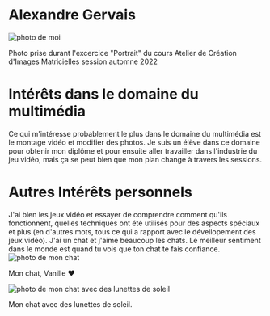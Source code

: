 # Alexandre Gervais
![photo de moi](moi.JPG)

Photo prise durant l'excercice "Portrait" du cours Atelier de Création d'Images Matricielles session automne 2022

# Intérêts dans le domaine du multimédia
Ce qui m'intéresse probablement le plus dans le domaine du multimédia est le montage vidéo et modifier des photos. Je suis un élève dans ce domaine pour obtenir mon diplôme et pour ensuite aller travailler dans l'industrie du jeu vidéo, mais ça se peut bien que mon plan change à travers les sessions.

# Autres Intérêts personnels
J'ai bien les jeux vidéo et essayer de comprendre comment qu'ils fonctionnent, quelles techniques ont été utilisés pour des aspects spéciaux et plus (en d'autres mots, tous ce qui a rapport avec le dévellopement des jeux vidéo). J'ai un chat et j'aime beaucoup les chats. Le meilleur sentiment dans le monde est quand tu vois que ton chat te fais confiance.
![photo de mon chat](vanille.png)

Mon chat, Vanille ❤️

![photo de mon chat avec des lunettes de soleil](VanilleSunglasses.png)

Mon chat avec des lunettes de soleil.
